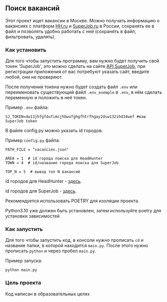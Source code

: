 ## Поиск вакансий

Этот проект ищет вакансии в Москве.
Можно получать информацию о вакансиях с платформ [HH.ru](https://hh.ru/) и [SuperJob.ru](https://superjob.ru/) в России, сохранять ее в файл и позволять удобно работать с ней (сохранять в файл, фильтровать, удалять).

### Как установить
Для того чтобы запустить программу, вам нужно будет получить свой токен 'SuperJob', это можно сделать на сайте [API SuperJob](https://api.superjob.ru), при регистрации приложения от вас потребуют указать сайт, введите любой, они не проверяют. 

После получения токена нужно будет создать файл `.env` или переименовать существующий файл `.env_exemple` в `.env`, в нём сделать переменную и положить в неё токен. 

Пример `.env` файла:
```
SJ_TOKEN=dw13jhfgfdufimcjhbwofghgfhtrfhgay2dsw132ihd34wef #ваш SuperJob token
```

В файле config.py можно указать id городов.

Пример `config.py` файла:
```text
PATH_FILE = "vacancies.json"

AREA = 1  # id города поиска для HeadHunter
TOWN = 4  # id/название города поиска для SuperJob

TOP_N = 5  # вывод топ N вакансий
```

id городов для HeadHunter - [здесь](https://api.hh.ru/areas).

id городов для SuperJob - [здесь](https://api.superjob.ru/2.0/towns).

Рекомендуется использовать POETRY для изоляции проекта.

Python3.10 уже должен быть установлен,
затем используйте poetry для установки зависимостей

### Как запустить 
Для того чтобы запустить код, в консоли нужно прописать `cd` и название папки, в которой находится `main.py`. После этого нужно прописать `python` и через пробел `main.py`.

Пример запуска:
```
python main.py
```

### Цель проекта
Код написан в образовательных целях